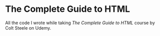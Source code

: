 # The Complete Guide to HTML
All the code I wrote while taking *The Complete Guide to HTML* course by Colt Steele on Udemy.
